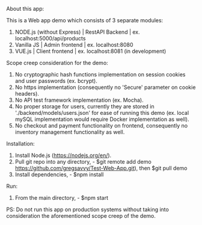 About this app:

This is a Web app demo which consists of 3 separate modules:

1. NODE.js (without Express) | RestAPI Backend | ex. localhost:5000/api/products
2. Vanilla JS | Admin frontend | ex. localhost:8080
3. VUE.js | Client frontend | ex. localhost:8081 (in development)

Scope creep consideration for the demo:

1. No cryptographic hash functions implementation on session cookies and user passwords (ex. bcrypt).
2. No https implementation (consequently no 'Secure' parameter on cookie headers).
3. No API test framework implementation (ex. Mocha).
4. No proper storage for users, currently they are stored in './backend/models/users.json' for ease of running this demo (ex. local mySQL implementation would require Docker implementation as well).
5. No checkout and payment functionality on frontend, consequently no inventory management functionality as well.

Installation:

1. Install Node.js (https://nodejs.org/en/).
2. Pull git repo into any directory, - $git remote add demo https://github.com/gregsavvy/Test-Web-App.git), then $git pull demo
3. Install dependencies, - $npm install

Run:
1. From the main directory, - $npm start

PS:
Do not run this app on production systems without taking into consideration the aforementioned scope creep of the demo.
